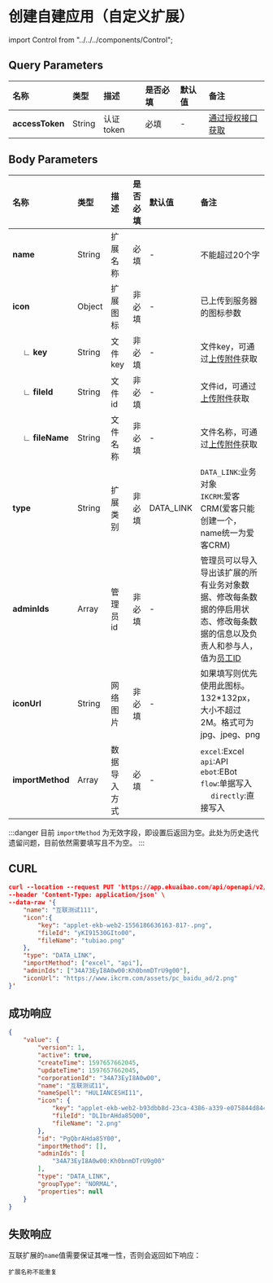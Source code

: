 # 创建自建应用（自定义扩展）

import Control from "../../../components/Control";

<Control
method="PUT"
url="/api/openapi/v2/datalink/createPlatform"
/>

## Query Parameters

| 名称 | 类型 | 描述 | 是否必填 | 默认值 | 备注 |
| :--- | :--- | :--- | :--- |:--- | :--- |
| **accessToken** | String | 认证token | 必填 | - | [通过授权接口获取](/docs/open-api/getting-started/auth) |

## Body Parameters

| 名称 | 类型 | 描述 | 是否必填 | 默认值 | 备注 |
| :--- | :--- | :--- | :--- |:--- | :--- |
| **name**               | String | 扩展名称   | 必填   | - | 不能超过20个字  |
| **icon**               | Object | 扩展图标   | 非必填 | - | 已上传到服务器的图标参数 |
| **&emsp; ∟ key**      | String | 文件key   | 非必填  | - | 文件key，可通过[上传附件](/docs/open-api/attachment/attachment-upload)获取 |
| **&emsp; ∟ fileId**   | String | 文件id    | 非必填  | - | 文件id，可通过[上传附件](/docs/open-api/attachment/attachment-upload)获取 |
| **&emsp; ∟ fileName** | String | 文件名称   | 非必填  | - | 文件名称，可通过[上传附件](/docs/open-api/attachment/attachment-upload)获取 |
| **type**               | String | 扩展类别   | 非必填  | DATA_LINK | `DATA_LINK`:业务对象<br/>`IKCRM`:爱客CRM(爱客只能创建一个，name统一为爱客CRM) |
| **adminIds**           | Array  | 管理员id   | 非必填  | - | 管理员可以导入导出该扩展的所有业务对象数据、修改每条数据的停启用状态、修改每条数据的信息以及负责人和参与人，值为[员工ID](/docs/open-api/corporation/get-all-staffs) |
| **iconUrl**            | String | 网络图片    | 非必填  | - | 如果填写则优先使用此图标。132*132px，大小不超过2M。格式可为jpg、jpeg、png |
| **importMethod**       | Array  | 数据导入方式 | 必填   | - | `excel`:Excel &emsp; `api`:API &emsp; `ebot`:EBot <br/> `flow`:单据写入 &emsp; `directly`:直接写入 |

:::danger
目前 `importMethod` 为无效字段，即设置后返回为空。此处为历史迭代遗留问题，目前依然需要填写且不为空。
:::

## CURL
```json
curl --location --request PUT 'https://app.ekuaibao.com/api/openapi/v2/datalink/createPlatform?accessToken=cxEbrzNJSA3A00' \
--header 'Content-Type: application/json' \
--data-raw '{
    "name": "互联测试111",
    "icon":{
        "key": "applet-ekb-web2-1556186636163-817-.png",
        "fileId": "yKI91530GIto00",
        "fileName": "tubiao.png"
    },
    "type": "DATA_LINK",
    "importMethod": ["excel", "api"],
    "adminIds": ["34A73EyI8A0w00:Kh0bnmDTrU9g00"],
    "iconUrl": "https://www.ikcrm.com/assets/pc_baidu_ad/2.png"
}'
```

## 成功响应
```json
{
    "value": {
        "version": 1,
        "active": true,
        "createTime": 1597657662045,
        "updateTime": 1597657662045,
        "corporationId": "34A73EyI8A0w00",
        "name": "互联测试11",
        "nameSpell": "HULIANCESHI11",
        "icon": {
            "key": "applet-ekb-web2-b93dbb8d-23ca-4386-a339-e075844d8440-2.png",
            "fileId": "DLIbrAHda85Q00",
            "fileName": "2.png"
        },
        "id": "PgQbrAHda85Y00",
        "importMethod": [],
        "adminIds": [
            "34A73EyI8A0w00:Kh0bnmDTrU9g00"
        ],
        "type": "DATA_LINK",
        "groupType": "NORMAL",
        "properties": null
    }
}
```

## 失败响应
互联扩展的`name`值需要保证其唯一性，否则会返回如下响应：
```text
扩展名称不能重复
```